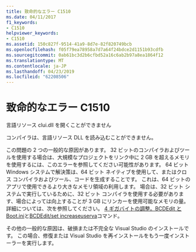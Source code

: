 ```yaml
---
title: 致命的なエラー C1510
ms.date: 04/11/2017
f1_keywords:
- C1510
helpviewer_keywords:
- C1510
ms.assetid: 150c827f-9514-41a9-8d7e-82f820749bcb
ms.openlocfilehash: f05f79ea78958a7d7a64f24bdce2d1151b93cdfb
ms.sourcegitcommit: 0ab61bc3d2b6cfbd52a16c6ab2b97a8ea1864f12
ms.translationtype: MT
ms.contentlocale: ja-JP
ms.lasthandoff: 04/23/2019
ms.locfileid: "62208506"
---
```

# <a name="fatal-error-c1510"></a>致命的なエラー C1510

言語リソース clui.dll を開くことができません

コンパイラは、言語リソース DLL を読み込むことができません。

この問題の 2 つの一般的な原因があります。 32 ビットのコンパイラおよびツールを使用する場合は、大規模なプロジェクトをリンク中に 2 GB を超えるメモリを使用するには、このエラーを参照してください可能性があります。 64 ビット Windows システムで解決策は、64 ビット ネイティブを使用して、またはクロス コンパイラおよびツール、コードを生成することです。 これは、64 ビットのアプリで使用できるより大きなメモリ領域の利用します。 場合は、32 ビット システムで実行しているために、32 ビット コンパイラを使用する必要があります、場合によっては向上することが 3 GB にリンカーを使用可能なメモリの量。 詳細については、次を参照してください。 [4 ギガバイトの調整。BCDEdit と Boot.ini](https://msdn.microsoft.com/library/vs/alm/bb613473)と[BCDEdit/set increaseuserva](https://msdn.microsoft.com/library/ff542202.aspx)コマンド。

その他の一般的な原因は、破損または不完全な Visual Studio のインストールです。 この場合、修復または Visual Studio を再インストールをもう一度インストーラーを実行します。
